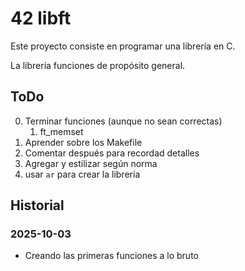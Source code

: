 # 42 libft

Este proyecto consiste en programar una librería en C.

La librería funciones de propósito general.

## ToDo
0. Terminar funciones (aunque no sean correctas)
	1. ft_memset
1. Aprender sobre los Makefile
2. Comentar después para recordad detalles
3. Agregar y estilizar según norma
4. usar `ar` para crear la librería

## Historial

### 2025-10-03
- Creando las primeras funciones a lo bruto